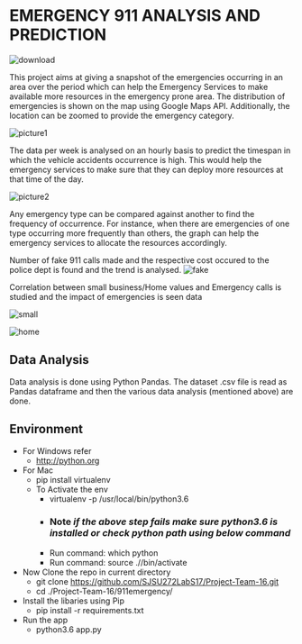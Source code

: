 # EMERGENCY 911 ANALYSIS AND PREDICTION

![download](https://user-images.githubusercontent.com/20146538/32038644-b8a0c978-b9df-11e7-9083-3c7453a1f9af.jpg)
 
This project aims at giving a snapshot of the emergencies occurring in an area over the period which can help the Emergency Services to make available more resources in the emergency prone area. The distribution of emergencies is shown on the map using Google Maps API. Additionally, the location can be zoomed to provide the emergency category.

![picture1](https://user-images.githubusercontent.com/20146538/30572067-724c5746-9ca0-11e7-9c1d-738fb4a0f35a.png)
 
The data per week is analysed on an hourly basis to predict the timespan in which the vehicle accidents occurrence is high. This would help the emergency services to make sure that they can deploy more resources at that time of the day.

![picture2](https://user-images.githubusercontent.com/20146538/30572077-81562082-9ca0-11e7-8eda-e7da53439493.png)

Any emergency type can be compared against another to find the frequency of occurrence. For instance, when there are emergencies of one type occurring more frequently than others, the graph can help the emergency services to allocate the resources accordingly.

Number of fake 911 calls made and the respective cost occured to the police dept is found and the trend is analysed.
![fake](https://user-images.githubusercontent.com/20146538/30572087-919646d4-9ca0-11e7-8f6f-e24cf5ab73a9.png)

Correlation between small business/Home values and Emergency calls is studied and the impact of emergencies is seen data 

![small](https://user-images.githubusercontent.com/20146538/30572085-908cdc62-9ca0-11e7-9f9a-fa7d3ba4687d.png)

![home](https://user-images.githubusercontent.com/20146538/30572089-9295198e-9ca0-11e7-9946-5b1afd7afc6a.png)

## Data Analysis
Data analysis is done using Python Pandas. The dataset .csv file is read as Pandas dataframe and then the various data analysis (mentioned above) are done. 

## Environment
 - For Windows refer
   - http://python.org
 - For Mac
   - pip install virtualenv
   - To Activate the env
     - virtualenv -p /usr/local/bin/python3.6 <project-name>
     - ### Note ***if the above step fails make sure python3.6 is installed or check python path using below command***
     - Run command: which python
     - Run command: source ./<project-name>/bin/activate
- Now Clone the repo in current directory
  - git clone https://github.com/SJSU272LabS17/Project-Team-16.git
  - cd ./Project-Team-16/911emergency/
- Install the libaries using Pip
  -  pip install -r requirements.txt
- Run the app
  - python3.6 app.py
